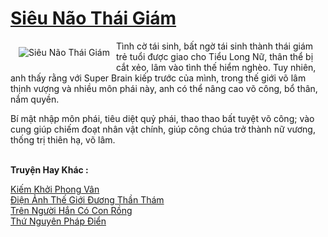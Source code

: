 <a href="https://truyenwiki.net/sieu-nao-thai-giam.35333/" title="Siêu Não Thái Giám"><h1>Siêu Não Thái Giám</h1></a><div style="display:table"><img align="right" style="float: left; padding: 10px;" src="https://truyenwiki.net/a/img/str/src/35333.jpg" alt="Siêu Não Thái Giám">Tình cờ tái sinh, bất ngờ tái sinh thành thái giám trẻ tuổi được giao cho Tiểu Long Nữ, thân thể bị cắt xẻo, lâm vào tình thế hiểm nghèo. Tuy nhiên, anh thấy rằng với Super Brain kiếp trước của mình, trong thế giới võ lâm thịnh vượng và nhiều môn phái này, anh có thể nâng cao võ công, bổ thân, nắm quyền.<p></p> Bí mật nhập môn phái, tiêu diệt quỷ phái, thao thao bất tuyệt võ công; vào cung giúp chiếm đoạt nhân vật chính, giúp công chúa trở thành nữ vương, thống trị thiên hạ, võ lâm.</div><p><br><b>Truyện Hay Khác :</b></p><a href="https://truyenwiki.net/kiem-khoi-phong-van.35926/" alt="Kiếm Khởi Phong Vân">Kiếm Khởi Phong Vân</a><br/><a href="https://github.com/nownovels/topcv/tree/master/truyenhay/35194" alt="Điện Ảnh Thế Giới Đương Thần Thám">Điện Ảnh Thế Giới Đương Thần Thám</a><br/><a href="https://sangtacviet.wordpress.com/2020/10/22/tren-nguoi-han-co-con-rong/" alt="Trên Người Hắn Có Con Rồng">Trên Người Hắn Có Con Rồng</a><br/><a href="https://sangtacviet.wordpress.com/2020/10/22/thu-nguyen-phap-dien/" alt="Thứ Nguyên Pháp Điển">Thứ Nguyên Pháp Điển</a><br/>